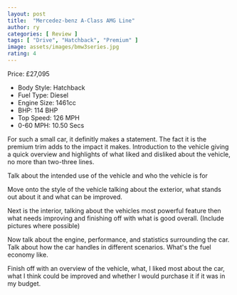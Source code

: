 ```yaml
---
layout: post
title:  "Mercedez-benz A-Class AMG Line"
author: ry
categories: [ Review ]
tags: [ "Drive", "Hatchback", "Premium" ]
image: assets/images/bmw3series.jpg
rating: 4
---
```


Price: £27,095

- Body Style: Hatchback
- Fuel Type: Diesel
- Engine Size: 1461cc
- BHP: 114 BHP
- Top Speed: 126 MPH
- 0-60 MPH: 10.50 Secs

For such a small car, it definitly makes a statement. The fact it is the premium trim adds to the impact it makes. 
Introduction to the vehicle giving a quick overview and highlights of what liked and disliked about the vehicle, no more than two-three lines.

Talk about the intended use of the vehicle and who the vehicle is for

Move onto the style of the vehicle talking about the exterior, what stands out about it and what can be improved.

Next is the interior, talking about the vehicles most powerful feature then what needs improving and finishing off with what is good overall. (Include pictures where possible)

Now talk about the engine, performance, and statistics surrounding the car. Talk about how the car handles in different scenarios. What's the fuel economy like.

Finish off with an overview of the vehicle, what, I liked most about the car, what I think could be improved and whether I would purchase it if it was in my budget.
